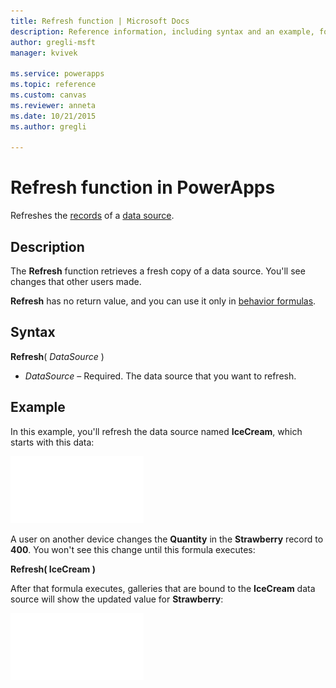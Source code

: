```yaml
---
title: Refresh function | Microsoft Docs
description: Reference information, including syntax and an example, for the Refresh function in PowerApps
author: gregli-msft
manager: kvivek

ms.service: powerapps
ms.topic: reference
ms.custom: canvas
ms.reviewer: anneta
ms.date: 10/21/2015
ms.author: gregli

---
```

# Refresh function in PowerApps
Refreshes the [records](../working-with-tables.md#records) of a [data source](../working-with-data-sources.md).

## Description
The **Refresh** function retrieves a fresh copy of a data source.  You'll see changes that other users made.

**Refresh** has no return value, and you can use it only in [behavior formulas](../working-with-formulas-in-depth.md).

## Syntax
**Refresh**( *DataSource* )

* *DataSource* – Required. The data source that you want to refresh.

## Example
In this example, you'll refresh the data source named **IceCream**, which starts with this data:

![](media/function-refresh/icecream.png)

A user on another device changes the **Quantity** in the **Strawberry** record to **400**.  You won't see this change until this formula executes:

**Refresh( IceCream )**

After that formula executes, galleries that are bound to the **IceCream** data source will show the updated value for **Strawberry**:

![](media/function-refresh/icecream-after.png)

